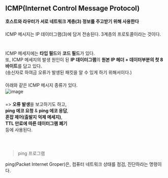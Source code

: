 ## ICMP(Internet Control Message Protocol)

**호스트와 라우터가 서로 네트워크 계층(3) 정보를 주고받기 위해 사용한다**　   
　   
ICMP 메시지는 IP 데이터그램(3)에 담겨 전송된다. 3계층의 프로토콜이라는 것이다. 　   
　   
ICMP 메세지에는 **타입 필드**와 **코드 필드**가 있다.　   
또, ICMP 메세지의 발생 원인이 된 **IP 데이터그램**의 **원본 IP 헤더 + 데이터부분의 첫 8바이트**를 담고 있다.　   
(송신자로 하여금 오류가 발생된 패킷을 알 수 있게 하기 위해서이다.)　   
　   
아래와 같은 ICMP 메시지 종류가 있다.　   
![image](https://github.com/inpink/CS_Networking_Study/assets/108166692/94d4a01b-d34b-414d-98f8-f80f240c03e8)　   
　   
=> **오류 발생**을 보고하기도 하고,　   
**ping 에코 요청** & **ping 에코 응답**, 　   
**혼잡 제어(출발지 억제 메세지)**, 　   
**TTL 만료에 따른 데이터그램 폐기** 　   
등에 사용된다.　   
　   
　   
> ping 프로그램

ping(Packet Internet Groper)은, 컴퓨터 네트워크 상태를 점검, 진단하라는 명령이다.　   
